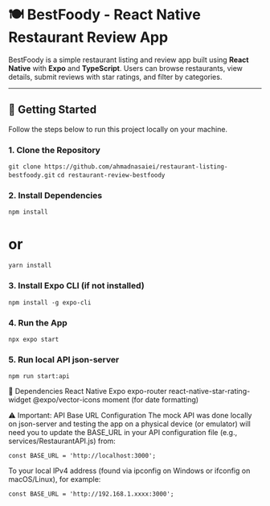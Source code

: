 # 🍽️ BestFoody - React Native Restaurant Review App

BestFoody is a simple restaurant listing and review app built using **React Native** with **Expo** and **TypeScript**. Users can browse restaurants, view details, submit reviews with star ratings, and filter by categories.

---

## 🚀 Getting Started

Follow the steps below to run this project locally on your machine.

### 1. Clone the Repository
```git clone https://github.com/ahmadnasaiei/restaurant-listing-bestfoody.git```
```cd restaurant-review-bestfoody```

### 2. Install Dependencies
```npm install```
# or
```yarn install```

### 3. Install Expo CLI (if not installed)
```npm install -g expo-cli```

### 4. Run the App
```npx expo start```

### 5. Run local API json-server
```npm run start:api```

🔌 Dependencies
React Native
Expo
expo-router
react-native-star-rating-widget
@expo/vector-icons
moment (for date formatting)


⚠️ Important: API Base URL Configuration
The mock API was done locally on json-server and testing the app on a physical device (or emulator) will need you to update the BASE_URL in your API configuration file (e.g., services/RestaurantAPI.js) from:

```const BASE_URL = 'http://localhost:3000';```

To your local IPv4 address (found via ipconfig on Windows or ifconfig on macOS/Linux), for example:

```const BASE_URL = 'http://192.168.1.xxxx:3000';```
